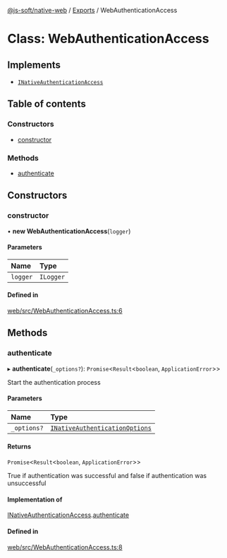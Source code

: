 [@js-soft/native-web](../README.md) / [Exports](../modules.md) / WebAuthenticationAccess

# Class: WebAuthenticationAccess

## Implements

- [`INativeAuthenticationAccess`](../interfaces/INativeAuthenticationAccess.md)

## Table of contents

### Constructors

- [constructor](WebAuthenticationAccess.md#constructor)

### Methods

- [authenticate](WebAuthenticationAccess.md#authenticate)

## Constructors

### constructor

• **new WebAuthenticationAccess**(`logger`)

#### Parameters

| Name | Type |
| :------ | :------ |
| `logger` | `ILogger` |

#### Defined in

[web/src/WebAuthenticationAccess.ts:6](https://github.com/js-soft/ts-native-access/blob/2fee55d/packages/web/src/WebAuthenticationAccess.ts#L6)

## Methods

### authenticate

▸ **authenticate**(`_options?`): `Promise`<`Result`<`boolean`, `ApplicationError`\>\>

Start the authentication process

#### Parameters

| Name | Type |
| :------ | :------ |
| `_options?` | [`INativeAuthenticationOptions`](../interfaces/INativeAuthenticationOptions.md) |

#### Returns

`Promise`<`Result`<`boolean`, `ApplicationError`\>\>

True if authentication was successful and false if authentication was unsuccessful

#### Implementation of

[INativeAuthenticationAccess](../interfaces/INativeAuthenticationAccess.md).[authenticate](../interfaces/INativeAuthenticationAccess.md#authenticate)

#### Defined in

[web/src/WebAuthenticationAccess.ts:8](https://github.com/js-soft/ts-native-access/blob/2fee55d/packages/web/src/WebAuthenticationAccess.ts#L8)
